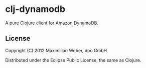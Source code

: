 # clj-dynamodb

A pure Clojure client for Amazon DynamoDB.

## License

Copyright (C) 2012 Maximilian Weber, doo GmbH

Distributed under the Eclipse Public License, the same as Clojure.
